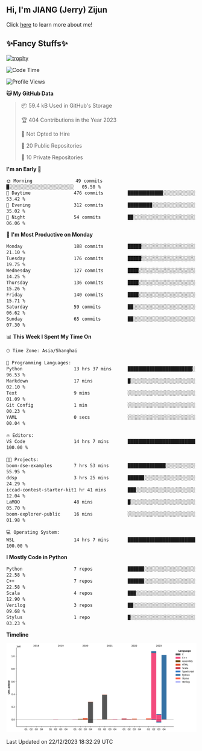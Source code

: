 ## Hi, I'm JIANG (Jerry) Zijun

Click [here](https://jzjerry.github.io/about/) to learn more about me!

## ✨Fancy Stuffs✨
[![trophy](https://github-profile-trophy.vercel.app/?username=jzjerry&theme=onedark)](https://github.com/ryo-ma/github-profile-trophy)
<!--START_SECTION:waka-->
![Code Time](http://img.shields.io/badge/Code%20Time-180%20hrs%209%20mins-blue)

![Profile Views](http://img.shields.io/badge/Profile%20Views-11-blue)

**🐱 My GitHub Data** 

> 📦 59.4 kB Used in GitHub's Storage 
 > 
> 🏆 404 Contributions in the Year 2023
 > 
> 🚫 Not Opted to Hire
 > 
> 📜 20 Public Repositories 
 > 
> 🔑 10 Private Repositories 
 > 
**I'm an Early 🐤** 

```text
🌞 Morning                49 commits          █░░░░░░░░░░░░░░░░░░░░░░░░   05.50 % 
🌆 Daytime                476 commits         █████████████░░░░░░░░░░░░   53.42 % 
🌃 Evening                312 commits         █████████░░░░░░░░░░░░░░░░   35.02 % 
🌙 Night                  54 commits          ██░░░░░░░░░░░░░░░░░░░░░░░   06.06 % 
```
📅 **I'm Most Productive on Monday** 

```text
Monday                   188 commits         █████░░░░░░░░░░░░░░░░░░░░   21.10 % 
Tuesday                  176 commits         █████░░░░░░░░░░░░░░░░░░░░   19.75 % 
Wednesday                127 commits         ████░░░░░░░░░░░░░░░░░░░░░   14.25 % 
Thursday                 136 commits         ████░░░░░░░░░░░░░░░░░░░░░   15.26 % 
Friday                   140 commits         ████░░░░░░░░░░░░░░░░░░░░░   15.71 % 
Saturday                 59 commits          ██░░░░░░░░░░░░░░░░░░░░░░░   06.62 % 
Sunday                   65 commits          ██░░░░░░░░░░░░░░░░░░░░░░░   07.30 % 
```


📊 **This Week I Spent My Time On** 

```text
🕑︎ Time Zone: Asia/Shanghai

💬 Programming Languages: 
Python                   13 hrs 37 mins      ████████████████████████░   96.53 % 
Markdown                 17 mins             █░░░░░░░░░░░░░░░░░░░░░░░░   02.10 % 
Text                     9 mins              ░░░░░░░░░░░░░░░░░░░░░░░░░   01.09 % 
Git Config               1 min               ░░░░░░░░░░░░░░░░░░░░░░░░░   00.23 % 
YAML                     0 secs              ░░░░░░░░░░░░░░░░░░░░░░░░░   00.04 % 

🔥 Editors: 
VS Code                  14 hrs 7 mins       █████████████████████████   100.00 % 

🐱‍💻 Projects: 
boom-dse-examples        7 hrs 53 mins       ██████████████░░░░░░░░░░░   55.95 % 
ddsp                     3 hrs 25 mins       ██████░░░░░░░░░░░░░░░░░░░   24.29 % 
iccad-contest-starter-kit1 hr 41 mins        ███░░░░░░░░░░░░░░░░░░░░░░   12.04 % 
LaMOO                    48 mins             █░░░░░░░░░░░░░░░░░░░░░░░░   05.70 % 
boom-explorer-public     16 mins             ░░░░░░░░░░░░░░░░░░░░░░░░░   01.98 % 

💻 Operating System: 
WSL                      14 hrs 7 mins       █████████████████████████   100.00 % 
```

**I Mostly Code in Python** 

```text
Python                   7 repos             ██████░░░░░░░░░░░░░░░░░░░   22.58 % 
C++                      7 repos             ██████░░░░░░░░░░░░░░░░░░░   22.58 % 
Scala                    4 repos             ███░░░░░░░░░░░░░░░░░░░░░░   12.90 % 
Verilog                  3 repos             ██░░░░░░░░░░░░░░░░░░░░░░░   09.68 % 
Stylus                   1 repo              █░░░░░░░░░░░░░░░░░░░░░░░░   03.23 % 
```



**Timeline**

![Lines of Code chart](https://raw.githubusercontent.com/Jzjerry/Jzjerry/main/assets/bar_graph.png)


 Last Updated on 22/12/2023 18:32:29 UTC
<!--END_SECTION:waka-->
